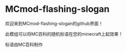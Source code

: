 # MCmod-flashing-slogan
欢迎来到MCmod-flashing-slogan的github界面！

此模组可以将MC百科的随机标语在您的minecraft上起效果！

标语由MC百科制作
